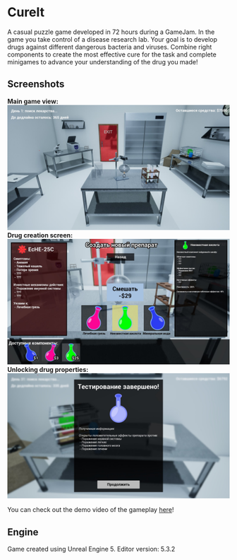 # CureIt

A casual puzzle game developed in 72 hours during a GameJam. In the game you take control of a disease research lab. Your goal is to
develop drugs against different dangerous bacteria and viruses. Combine right components to create the most effective cure for the task
and complete minigames to advance your understanding of the drug you made!

## Screenshots

**Main game view:**
![image](Screenshots/LabView.jpg "Main game view")
**Drug creation screen:**
![image](Screenshots/DrugMixingScreen.jpg "Creating a drug")
**Unlocking drug properties:**
![image](Screenshots/TestCompleteScreen.jpg "Unlocking drug properties")

You can check out the demo video of the gameplay [here](https://youtu.be/t7-betGLNuk)!

## Engine

Game created using Unreal Engine 5. Editor version: 5.3.2
